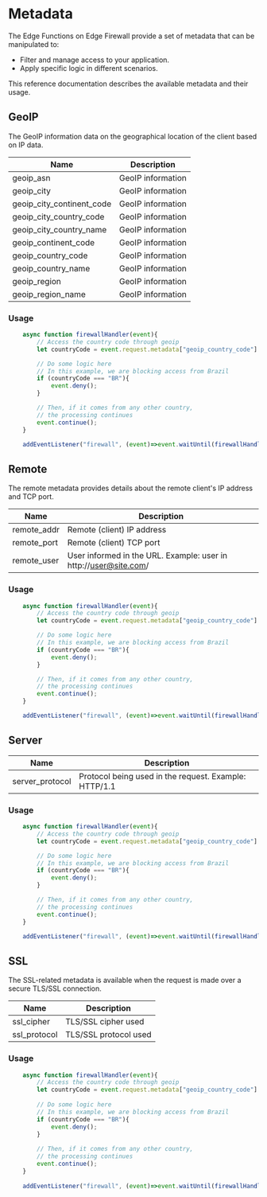 # Metadata

The Edge Functions on Edge Firewall provide a set of metadata that can be manipulated to:

- Filter and manage access to your application.
- Apply specific logic in different scenarios.

This reference documentation describes the available metadata and their usage.

## GeoIP

The GeoIP information data on the geographical location of the client based on IP data.

|  Name                            | Description                                                    |
|----------------------------------|----------------------------------------------------------------|
|  geoip_asn                       | GeoIP information                                              |
|  geoip_city                      | GeoIP information                                              |
|  geoip_city_continent_code       | GeoIP information                                              |
|  geoip_city_country_code         | GeoIP information                                              |
|  geoip_city_country_name         | GeoIP information                                              |
|  geoip_continent_code            | GeoIP information                                              |
|  geoip_country_code              | GeoIP information                                              |
|  geoip_country_name              | GeoIP information                                              |
|  geoip_region                    | GeoIP information                                              |
|  geoip_region_name               | GeoIP information                                              |

### Usage

```javascript
    async function firewallHandler(event){
        // Access the country code through geoip
        let countryCode = event.request.metadata["geoip_country_code"]

        // Do some logic here
        // In this example, we are blocking access from Brazil
        if (countryCode === "BR"){
            event.deny();
        }

        // Then, if it comes from any other country,
        // the processing continues
        event.continue();
    }

    addEventListener("firewall", (event)=>event.waitUntil(firewallHandler(event)));
```

## Remote

The remote metadata provides details about the remote client's IP address and TCP port.


|  Name                            | Description                                                    |
|----------------------------------|----------------------------------------------------------------|
|  remote_addr                     | Remote (client) IP address                                     |
|  remote_port                     | Remote (client) TCP port                                       |
|  remote_user                     | User informed in the URL. Example: user in http://user@site.com/ |

### Usage

```javascript
    async function firewallHandler(event){
        // Access the country code through geoip
        let countryCode = event.request.metadata["geoip_country_code"]

        // Do some logic here
        // In this example, we are blocking access from Brazil
        if (countryCode === "BR"){
            event.deny();
        }

        // Then, if it comes from any other country,
        // the processing continues
        event.continue();
    }

    addEventListener("firewall", (event)=>event.waitUntil(firewallHandler(event)));
```


## Server

|  Name                            | Description                                                    |
|----------------------------------|----------------------------------------------------------------|
|  server_protocol                 | Protocol being used in the request. Example: HTTP/1.1            |

### Usage

```javascript
    async function firewallHandler(event){
        // Access the country code through geoip
        let countryCode = event.request.metadata["geoip_country_code"]

        // Do some logic here
        // In this example, we are blocking access from Brazil
        if (countryCode === "BR"){
            event.deny();
        }

        // Then, if it comes from any other country,
        // the processing continues
        event.continue();
    }

    addEventListener("firewall", (event)=>event.waitUntil(firewallHandler(event)));
```
 
## SSL

The SSL-related metadata is available when the request is made over a secure TLS/SSL connection.

|  Name                            | Description                                                    |
|----------------------------------|----------------------------------------------------------------|
|  ssl_cipher                      | TLS/SSL cipher used                                            |
|  ssl_protocol                    | TLS/SSL protocol used                                          |

### Usage

```javascript
    async function firewallHandler(event){
        // Access the country code through geoip
        let countryCode = event.request.metadata["geoip_country_code"]
    
        // Do some logic here
        // In this example, we are blocking access from Brazil
        if (countryCode === "BR"){
            event.deny();
        }
    
        // Then, if it comes from any other country,
        // the processing continues
        event.continue();
    }
    
    addEventListener("firewall", (event)=>event.waitUntil(firewallHandler(event)));
```
